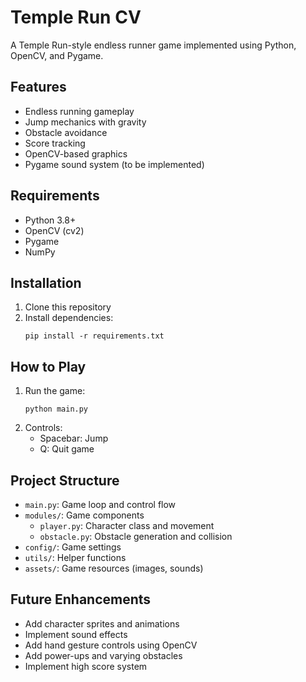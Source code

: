 # Temple Run CV

A Temple Run-style endless runner game implemented using Python, OpenCV, and Pygame.

## Features

- Endless running gameplay
- Jump mechanics with gravity
- Obstacle avoidance
- Score tracking
- OpenCV-based graphics
- Pygame sound system (to be implemented)

## Requirements

- Python 3.8+
- OpenCV (cv2)
- Pygame
- NumPy

## Installation

1. Clone this repository
2. Install dependencies:
   ```
   pip install -r requirements.txt
   ```

## How to Play

1. Run the game:
   ```
   python main.py
   ```
2. Controls:
   - Spacebar: Jump
   - Q: Quit game

## Project Structure

- `main.py`: Game loop and control flow
- `modules/`: Game components
  - `player.py`: Character class and movement
  - `obstacle.py`: Obstacle generation and collision
- `config/`: Game settings
- `utils/`: Helper functions
- `assets/`: Game resources (images, sounds)

## Future Enhancements

- Add character sprites and animations
- Implement sound effects
- Add hand gesture controls using OpenCV
- Add power-ups and varying obstacles
- Implement high score system

